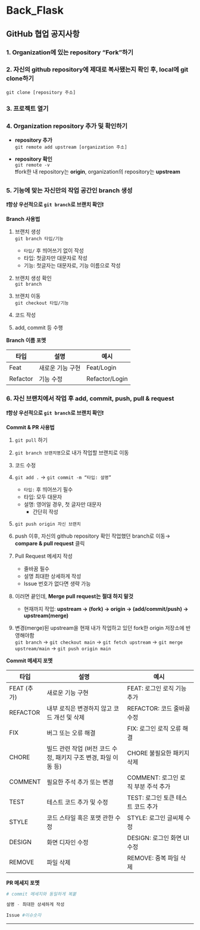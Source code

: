 # Back_Flask

## **GitHub 협업 공지사항**

### 1. **Organization에 있는 repository “Fork”하기**

### 2. **자신의 github repository에 제대로 복사됐는지 확인 후, local에 git clone하기**
`git clone [repository 주소]`

### 3. **프로젝트 열기**

### 4. Organization repository 추가 및 확인하기
- **repository 추가** </br>
    `git remote add upstream [organization 주소]`
    
- **repository 확인** </br>
    `git remote -v` </br>
      ❗fork한 내 repository는 **origin**, organization의 repository는 **upstream**

### 5.  **기능에 맞는 자신만의 작업 공간인 branch 생성**

**❗항상 우선적으로 `git branch`로 브랜치 확인❗**
 
**Branch 사용법**

1. 브랜치 생성 </br>
    `git branch 타입/기능`
    - `타입/`  후 띄어쓰기 없이 작성
    - 타입: 첫글자만 대문자로 작성
    - 기능: 첫글자는 대문자로, 기능 이름으로 작성
      
2. 브랜치 생성 확인 </br>
    `git branch`
    
3. 브랜치 이동 </br>
    `git checkout 타입/기능`
    
4. 코드 작성
5. add, commit 등 수행

**Branch 이름 포멧**

| 타입 | 설명 | 예시 |
| --- | --- | --- |
| Feat | 새로운 기능 구현 | Feat/Login |
| Refactor | 기능 수정  | Refactor/Login |

### 6. 자신 브랜치에서 작업 후 add, commit, push, pull & request

**❗항상 우선적으로 `git branch`로 브랜치 확인❗**

**Commit & PR 사용법**

1. `git pull` 하기
2. `git branch 브랜치명`으로 내가 작업할 브랜치로 이동
3. 코드 수정
4. `git add .` → `git commit -m “타입: 설명”`
    - `타입:` 후 띄어쓰기 필수
    - 타입: 모두 대문자
    - 설명: 영어일 경우, 첫 글자만 대문자
        - 간단히 작성
  
5. `git push origin 자신 브랜치`

6. push 이후, 자신의 github repository 확인 
    작업했던 branch로 이동→ **compare & pull request** 클릭

7. Pull Request 메세지 작성
    - 줄바꿈 필수
    - 설명 최대한 상세하게 작성
    - Issue 번호가 없다면 생략 가능
    
8. 이러면 끝인데, **Merge pull request는 절대 하지 말것** 
    - 현재까지 작업: **upstream -> (fork) -> origin -> (add/commit/push) -> upstream(merge)**
    
9. 변경(merge)된 upstream을 현재 내가 작업하고 있던 fork한 origin 저장소에 반영해야함 </br>
    `git branch` → `git checkout main` → `git fetch upstream` → `git merge upstream/main`
    → `git push origin main`

**Commit 메세지 포멧**

| 타입 | 설명 | 예시 |
| --- | --- | --- |
| FEAT (추가) | 새로운 기능 구현 | FEAT: 로그인 로직 기능 추가 |
| REFACTOR | 내부 로직은 변경하지 않고 코드 개선 및 삭제 | REFACTOR: 코드 줄바꿈 수정 |
| FIX | 버그 또는 오류 해결 | FIX: 로그인 로직 오류 해결 |
| CHORE | 빌드 관련 작업 (버전 코드 수정, 패키지 구조 변경, 파일 이동 등) | CHORE 불필요한 패키지 삭제 |
| COMMENT | 필요한 주석 추가 또는 변경 | COMMENT: 로그인 로직 부분 주석 추가 |
| TEST | 테스트 코드 추가 및 수정 | TEST: 로그인 토큰 테스트 코드 추가 |
| STYLE | 코드 스타일 혹은 포맷 관한 수정 | STYLE: 로그인 글씨체 수정 |
| DESIGN | 화면 디자인 수정 | DESIGN: 로그인 화면 UI 수정 |
| REMOVE | 파일 삭제 | REMOVE: 중복 파일 삭제 |

**PR 메세지 포멧**

```python
# commit 메세지와 동일하게 복붙

설명 - 최대한 상세하게 작성

Issue #이슈숫자
```

---
